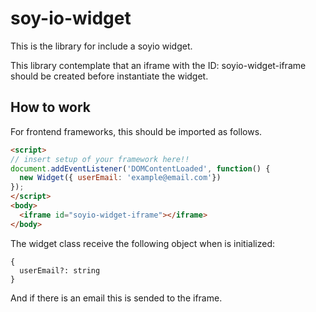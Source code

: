 # soy-io-widget
This is the library for include a soyio widget.

This library contemplate that an iframe with the ID: soyio-widget-iframe should be created before instantiate the widget.

## How to work

For frontend frameworks, this should be imported as follows.

``` html
<script>
// insert setup of your framework here!! 
document.addEventListener('DOMContentLoaded', function() {
  new Widget({ userEmail: 'example@email.com'})
});
</script>
<body>
  <iframe id="soyio-widget-iframe"></iframe>
</body>

```

The widget class receive the following object when is initialized:

```JS
{
  userEmail?: string
}
```

And if there is an email this is sended to the iframe.